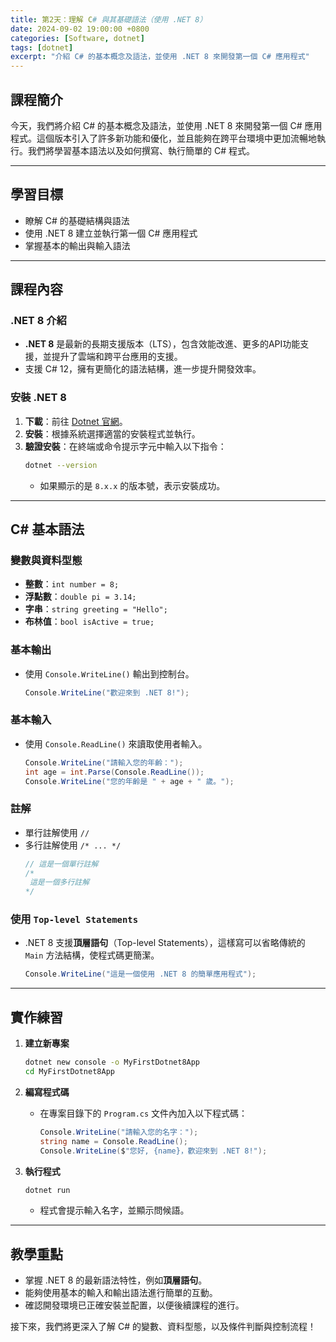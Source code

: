 ```yaml
---
title: 第2天：理解 C# 與其基礎語法（使用 .NET 8）
date: 2024-09-02 19:00:00 +0800
categories: [Software, dotnet]
tags: [dotnet] 
excerpt: "介紹 C# 的基本概念及語法，並使用 .NET 8 來開發第一個 C# 應用程式"
---
```


## 課程簡介

今天，我們將介紹 C# 的基本概念及語法，並使用 .NET 8 來開發第一個 C# 應用程式。這個版本引入了許多新功能和優化，並且能夠在跨平台環境中更加流暢地執行。我們將學習基本語法以及如何撰寫、執行簡單的 C# 程式。

---

## 學習目標
- 瞭解 C# 的基礎結構與語法
- 使用 .NET 8 建立並執行第一個 C# 應用程式
- 掌握基本的輸出與輸入語法

---

## 課程內容

### .NET 8 介紹
- **.NET 8** 是最新的長期支援版本（LTS），包含效能改進、更多的API功能支援，並提升了雲端和跨平台應用的支援。
- 支援 C# 12，擁有更簡化的語法結構，進一步提升開發效率。

### 安裝 .NET 8
1. **下載**：前往 [Dotnet 官網](https://dotnet.microsoft.com/download/dotnet/8.0)。
2. **安裝**：根據系統選擇適當的安裝程式並執行。
3. **驗證安裝**：在終端或命令提示字元中輸入以下指令：
   ```bash
   dotnet --version
   ```
   - 如果顯示的是 `8.x.x` 的版本號，表示安裝成功。

---

## C# 基本語法

### 變數與資料型態
- **整數**：`int number = 8;`
- **浮點數**：`double pi = 3.14;`
- **字串**：`string greeting = "Hello";`
- **布林值**：`bool isActive = true;`

### 基本輸出
- 使用 `Console.WriteLine()` 輸出到控制台。
  ```csharp
  Console.WriteLine("歡迎來到 .NET 8!");
  ```

### 基本輸入
- 使用 `Console.ReadLine()` 來讀取使用者輸入。
  ```csharp
  Console.WriteLine("請輸入您的年齡：");
  int age = int.Parse(Console.ReadLine());
  Console.WriteLine("您的年齡是 " + age + " 歲。");
  ```

### 註解
- 單行註解使用 `//`
- 多行註解使用 `/* ... */`
  ```csharp
  // 這是一個單行註解
  /*
   這是一個多行註解
  */
  ```

### 使用 `Top-level Statements`
- .NET 8 支援**頂層語句**（Top-level Statements），這樣寫可以省略傳統的 `Main` 方法結構，使程式碼更簡潔。
  ```csharp
  Console.WriteLine("這是一個使用 .NET 8 的簡單應用程式");
  ```

---

## 實作練習

1. **建立新專案**
   ```bash
   dotnet new console -o MyFirstDotnet8App
   cd MyFirstDotnet8App
   ```

2. **編寫程式碼**
   - 在專案目錄下的 `Program.cs` 文件內加入以下程式碼：
     ```csharp
     Console.WriteLine("請輸入您的名字：");
     string name = Console.ReadLine();
     Console.WriteLine($"您好, {name}，歡迎來到 .NET 8!");
     ```

3. **執行程式**
   ```bash
   dotnet run
   ```
   - 程式會提示輸入名字，並顯示問候語。

---

## 教學重點
- 掌握 .NET 8 的最新語法特性，例如**頂層語句**。
- 能夠使用基本的輸入和輸出語法進行簡單的互動。
- 確認開發環境已正確安裝並配置，以便後續課程的進行。

接下來，我們將更深入了解 C# 的變數、資料型態，以及條件判斷與控制流程！
